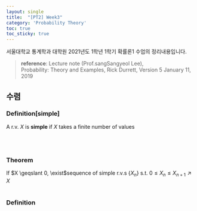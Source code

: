 ```yaml
---
layout: single
title:  "[PT2] Week3"
category: 'Probability Theory'
toc: true
toc_sticky: true
---
```



서울대학교 통계학과 대학원 2021년도 1학년 1학기 확률론1 수업의 정리내용입니다. <br/>
> **reference**: Lecture note (Prof.sangSangyeol Lee),<br/> Probability: Theory and Examples, Rick Durrett, Version 5 January 11, 2019

## 수렴

### $\textbf{Definition[simple]}$ 
A r.v. $X$ is **simple** if $X$ takes a finite number of values

<br/><br/>

### $\textbf{Theorem}$ 
If $X \geqslant 0, \exist$sequence of simple r.v.s $\lbrace X_n \rbrace$ s.t. $0 \leqslant X_n \leqslant X_{n+1} \nearrow X$
<br/><br/>

### $\textbf{Definition}$ 
